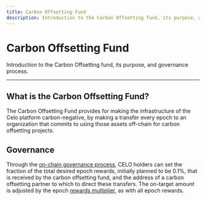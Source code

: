```yaml
---
title: Carbon Offsetting Fund
description: Introduction to the Carbon Offsetting fund, its purpose, and governance process.
---
```

# Carbon Offsetting Fund

Introduction to the Carbon Offsetting fund, its purpose, and governance process.

___

## What is the Carbon Offsetting Fund?

The Carbon Offsetting Fund provides for making the infrastructure of the Celo platform carbon-negative, by making a transfer every epoch to an organization that commits to using those assets off-chain for carbon offsetting projects.

## Governance

Through the [on-chain governance process](/celo-codebase/protocol/governance.md), CELO holders can set the fraction of the total desired epoch rewards, initially planned to be 0.1%, that is received by the carbon offsetting fund, and the address of a carbon offsetting partner to which to direct these transfers. The on-target amount is adjusted by the epoch [rewards multiplier](/celo-codebase/protocol/proof-of-stake/epoch-rewards.md), as with all epoch rewards.
